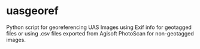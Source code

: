 # uasgeoref
Python script for georeferencing UAS Images using Exif info for geotagged files or using .csv files exported from Agisoft PhotoScan for non-geotagged images.

